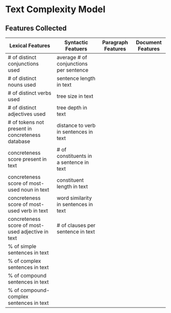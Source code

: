Text Complexity Model
========================

Features Collected
---------------------

Lexical Features | Syntactic Featuers | Paragraph Features | Document Features
---|---|---|---
\# of distinct conjunctions used | average # of conjunctions per sentence | |
\# of distinct nouns used | sentence length in text |
\# of distinct verbs used | tree size in text |
\# of distinct adjectives used | tree depth in text |
\# of tokens not present in concreteness database | distance to verb in sentences in text |
concreteness score present in text | \# of constituents in a sentence in text |
concreteness score of most-used noun in text | constituent length in text |
concreteness score of most-used verb in text | word similarity in sentences in text |
concreteness score of most-used adjective in text | \# of clauses per sentence in text |
 | % of simple sentences in text |
 | % of complex sentences in text |
 | % of compound sentences in text |
 | % of compound-complex sentences in text |
 


 
